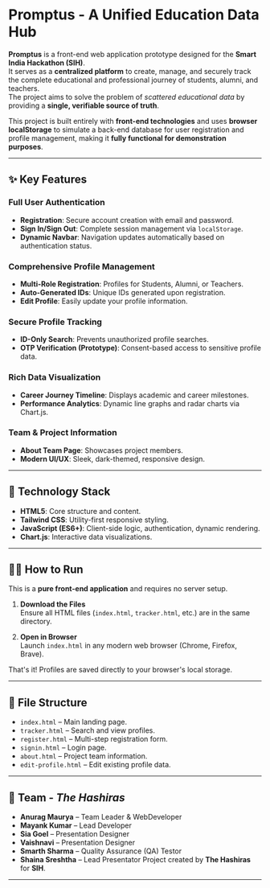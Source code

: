 # Promptus - A Unified Education Data Hub

**Promptus** is a front-end web application prototype designed for the **Smart India Hackathon (SIH)**.  
It serves as a **centralized platform** to create, manage, and securely track the complete educational and professional journey of students, alumni, and teachers.  
The project aims to solve the problem of *scattered educational data* by providing a **single, verifiable source of truth**.

This project is built entirely with **front-end technologies** and uses **browser localStorage** to simulate a back-end database for user registration and profile management, making it **fully functional for demonstration purposes**.

---

## ✨ Key Features

### Full User Authentication
- **Registration**: Secure account creation with email and password.
- **Sign In/Sign Out**: Complete session management via `localStorage`.
- **Dynamic Navbar**: Navigation updates automatically based on authentication status.

### Comprehensive Profile Management
- **Multi-Role Registration**: Profiles for Students, Alumni, or Teachers.
- **Auto-Generated IDs**: Unique IDs generated upon registration.
- **Edit Profile**: Easily update your profile information.

### Secure Profile Tracking
- **ID-Only Search**: Prevents unauthorized profile searches.
- **OTP Verification (Prototype)**: Consent-based access to sensitive profile data.

### Rich Data Visualization
- **Career Journey Timeline**: Displays academic and career milestones.
- **Performance Analytics**: Dynamic line graphs and radar charts via Chart.js.

### Team & Project Information
- **About Team Page**: Showcases project members.
- **Modern UI/UX**: Sleek, dark-themed, responsive design.

---

## 🚀 Technology Stack

- **HTML5**: Core structure and content.
- **Tailwind CSS**: Utility-first responsive styling.
- **JavaScript (ES6+)**: Client-side logic, authentication, dynamic rendering.
- **Chart.js**: Interactive data visualizations.

---

## 🏃‍♂️ How to Run

This is a **pure front-end application** and requires no server setup.

1. **Download the Files**  
   Ensure all HTML files (`index.html`, `tracker.html`, etc.) are in the same directory.

2. **Open in Browser**  
   Launch `index.html` in any modern web browser (Chrome, Firefox, Brave).

That's it! Profiles are saved directly to your browser's local storage.

---

## 📂 File Structure

- `index.html` – Main landing page.
- `tracker.html` – Search and view profiles.
- `register.html` – Multi-step registration form.
- `signin.html` – Login page.
- `about.html` – Project team information.
- `edit-profile.html` – Edit existing profile data.

---

## 👥 Team - *The Hashiras*

- **Anurag Maurya** – Team Leader & WebDeveloper
- **Mayank Kumar** – Lead Developer
- **Sia Goel** – Presentation Designer
- **Vaishnavi** – Presentation Designer
- **Smarth Sharma** – Quality Assurance (QA) Testor
- **Shaina Sreshtha** – Lead Presentator
Project created by **The Hashiras** for **SIH**.

---
